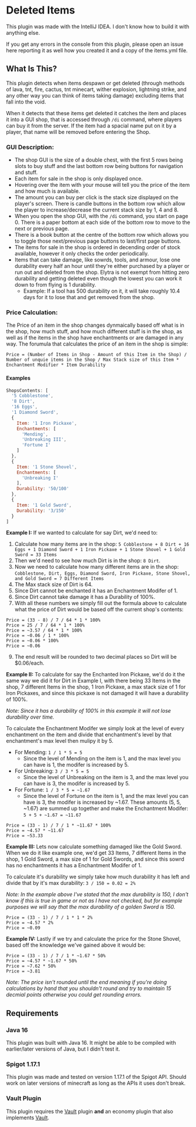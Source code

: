 # Deleted Items
This plugin was made with the IntelliJ IDEA. I don't know how to build it with anything else.

If you get any errors in the console from this plugin, please open an issue here reporting it as well how you created it and a copy of the items.yml file.

## What Is This?

This plugin detects when items despawn or get deleted (through methods of lava, tnt, fire, cactus, tnt minecart, wither explosion, lightning strike, and any other way you can think of items taking damage) excluding items that fall into the void.

When it detects that these items get deleted it catches the item and places it into a GUI shop, that is accessed through `/di` command, where players can buy it from the server. If the item had a spacial name put on it by a player, that name will be removed before entering the Shop.

### GUI Description:
 - The shop GUI is the size of a double chest, with the first 5 rows being slots to buy stuff and the last bottom row being buttons for navigation and stuff.
 - Each item for sale in the shop is only displayed once.
 - Hovering over the item with your mouse will tell you the price of the item and how much is available.
 - The amount you can buy per click is the stack size displayed on the player's screen. There is candle buttons in the bottom row which allow the player to increase/decrease the current stack size by 1, 4 and 8.
 - When you open the shop GUI, with the `/di` command, you start on page 0. There is a paper bottom at each side of the bottom row to move to the next or previous page.
 - There is a book button at the centre of the bottom row which allows you to toggle those next/previous page buttons to last/first page buttons.
 - The items for sale in the shop is ordered in decending order of stock available, however it only checks the order periodically.
 - Items that can take damage, like sowrds, tools, and armour, lose one durability every half an hour until they're either purchased by a player or run out and deleted from the shop. Elytra is not exempt from hitting zero durability and getting deleted even though the lowest you can work it down to from flying is 1 durability.
   - Example: If a tool has 500 durability on it, it will take roughly 10.4 days for it to lose that and get removed from the shop.

### Price Calculation:

The Price of an item in the shop changes dynmaically based off what is in the shop, how much stuff, and how much different stuff is in the shop, as well as if the items in the shop have enchantments or are damaged in any way. The forumula that calculates the price of an item in the shop is simple:

`Price = (Number of Items in Shop - Amount of this Item in the Shop) / Number of unquie items in the Shop / Max Stack size of this Item * Enchantment Modifier * Item Durability`

#### Examples
```JavaScript
ShopsContents: [
  '5 Cobblestone',
  '8 Dirt',
  '16 Eggs',
  '1 Diamond Sword',
  {
    Item: '1 Iron Pickaxe',
    Enchantments: [
      'Mending',
      'Unbreaking III',
      'Fortune I'
    ]
  },
  {
    Item: '1 Stone Shovel',
    Enchantments: [
      'Unbreaking I'
    ],
    Durability: '50/100'
  },
  {
    Item: '1 Gold Sword',
    Durability: '3/150'
  }
]
```

**Example I:**
If we wanted to calculate for say Dirt, we'd need to:
1. Calculate how many items are in the shop: `5 Cobblestone + 8 Dirt + 16 Eggs + 1 Diamond Sword + 1 Iron Pickaxe + 1 Stone Shovel + 1 Gold Sword = 33 Items`
2. Then we'd need to see how much Dirt is in the shop: `8 Dirt`.
4. Now we need to calculate how many different items are in the shop: `Cobblestone, Dirt, Eggs, Diamond Sword, Iron Pickaxe, Stone Shovel, and Gold Sword = 7 Different Items`
5. The Max stack size of Dirt is 64.
6. Since Dirt cannot be enchanted it has an Enchantment Modifer of 1.
7. Since Dirt cannot take damage it has a Durability of 100%.
8. With all these numbers we simply fill out the formula above to calculate what the price of Dirt would be based off the current shop's contents:
```
Price = (33 - 8) / 7 / 64 * 1 * 100%
Price = 25 / 7 / 64 * 1 * 100%
Price = ~3.57 / 64 * 1 * 100%
Price = ~0.06 / 1 * 100%
Price = ~0.06 * 100%
Price = ~0.06
```
9. The end result will be rounded to two decimal places so Dirt will be $0.06/each.

**Example II:**
To calculate for say the Enchanted Iron Pickaxe, we'd do it the same way we did it for Dirt in Example I, with there being 33 Items in the shop, 7 different Items in the shop, 1 Iron Pickaxe, a max stack size of 1 for Iron Pickaxes, and since this pickaxe is not damaged it will have a durability of 100%.

*Note: Since it has a durability of 100% in this example it will not lose durability over time.*

To calculate the Enchantment Modifer we simply look at the level of every enchantment on the item and divide that enchantment's level by that enchantment's max level then mulipy it by 5.
 - For Mending: `1 / 1 * 5 = 5`
   - Since the level of Mending on the item is 1, and the max level you can have is 1, the modifer is increased by 5.
 - For Unbreaking: `3 / 3 * 5 = 5`
   - Since the level of Unbreaking on the item is 3, and the max level you can have is 3, the modifer is increased by 5.
 - For Fortune: `1 / 3 * 5 = ~1.67`
   - Since the level of Fortune on the item is 1, and the max level you can have is 3, the modifer is increased by ~1.67.
These amounts (5, 5, ~1.67) are summed up together and make the Enchantment Modifer: `5 + 5 + ~1.67 = ~11.67`
```
Price = (33 - 1) / 7 / 1 * ~11.67 * 100%
Price = ~4.57 * ~11.67
Price = ~53.33
```

**Example III:**
Lets now calculate something damaged like the Gold Sword. When we do it like example one, we'd get 33 Items, 7 different Items in the shop, 1 Gold Sword, a max size of 1 for Gold Swords, and since this sowrd has no enchantments it has a Enchantment Modifer of 1.

To calculate it's durability we simply take how much durability it has left and divide that by it's max durability: `3 / 150 = 0.02 = 2%`

*Note: In the example above I've stated that the max durability is 150, I don't know if this is true in game or not as I have not checked, but for example purposes we will say that the max durability of a golden Sword is 150.*

```
Price = (33 - 1) / 7 / 1 * 1 * 2%
Price = ~4.57 * 2%
Price = ~0.09
```

**Example IV:**
Lastly if we try and calculate the price for the Stone Shovel, based off the knowledge we've gained above it would be:
```
Price = (33 - 1) / 7 / 1 * ~1.67 * 50%
Price = ~4.57 * ~1.67 * 50%
Price = ~7.62 * 50%
Price = ~3.81
```
*Note: The price isn't rounded until the end meaning if you're doing calculations by hand that you shouldn't round and try to maintain 15 decmial points otherwise you could get rounding errors.*

## Requirements

### Java 16

This plugin was built with Java 16. It might be able to be compiled with earlier/later versions of Java, but I didn't test it.

### Spigot 1.17.1

This plugin was made and tested on version 1.17.1 of the Spigot API. Should work on later versions of minecraft as long as the APIs it uses don't break.

### Vault Plugin

This plugin requires the [Vault](https://www.spigotmc.org/resources/vault.34315/) plugin **and** an economy plugin that also implements [Vault](https://www.spigotmc.org/resources/vault.34315/).

